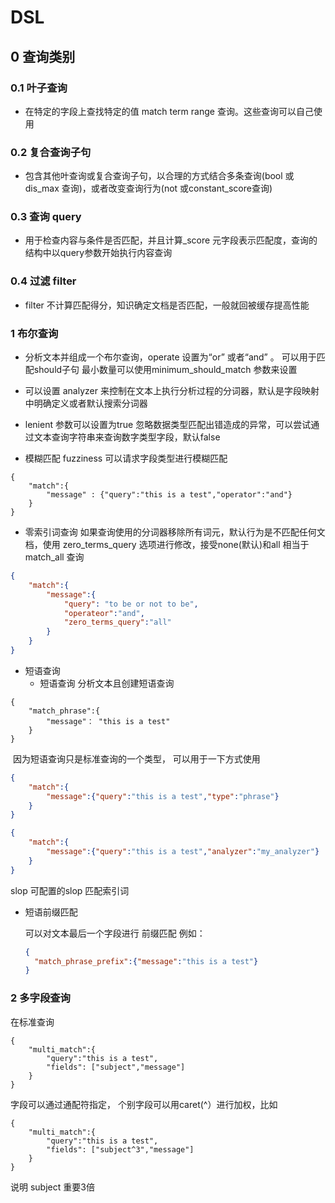 # DSL

## 0 查询类别

### 0.1 叶子查询  

- 在特定的字段上查找特定的值 match term range 查询。这些查询可以自己使用

### 0.2 复合查询子句

- 包含其他叶查询或复合查询子句，以合理的方式结合多条查询(bool 或 dis_max 查询)，或者改变查询行为(not 或constant_score查询)

### 0.3 查询 query

- 用于检查内容与条件是否匹配，并且计算_score 元字段表示匹配度，查询的结构中以query参数开始执行内容查询

### 0.4 过滤 filter

- filter 不计算匹配得分，知识确定文档是否匹配，一般就回被缓存提高性能



### 1 布尔查询

- 分析文本并组成一个布尔查询，operate 设置为“or” 或者“and” 。 可以用于匹配should子句 最小数量可以使用minimum_should_match 参数来设置
- 可以设置 analyzer 来控制在文本上执行分析过程的分词器，默认是字段映射中明确定义或者默认搜索分词器
- lenient 参数可以设置为true 忽略数据类型匹配出错造成的异常，可以尝试通过文本查询字符串来查询数字类型字段，默认false



- 模糊匹配 fuzziness 可以请求字段类型进行模糊匹配

```http
{
	"match":{
		"message" : {"query":"this is a test","operator":"and"}
	}
}
```

- 零索引词查询 如果查询使用的分词器移除所有词元，默认行为是不匹配任何文档，使用 zero_terms_query 选项进行修改，接受none(默认)和all 相当于 match_all 查询

```json
{
	"match":{
		"message":{
			"query": "to be or not to be",
			"operateor":"and",
			"zero_terms_query":"all"
		}
	}
}
```



- 短语查询
  - 短语查询 分析文本且创建短语查询

```
{
	"match_phrase":{
		"message"： "this is a test"
	}
}
```

​	因为短语查询只是标准查询的一个类型， 可以用于一下方式使用

```json
{
	"match":{
		"message":{"query":"this is a test","type":"phrase"}
	}
}

{
	"match":{
		"message":{"query":"this is a test","analyzer":"my_analyzer"}
	}
}
```

slop 可配置的slop 匹配索引词 

- 短语前缀匹配

  可以对文本最后一个字段进行 前缀匹配 例如：

  ```json
  {
  	"match_phrase_prefix":{"message":"this is a test"}
  }
  ```

  

### 2 多字段查询

在标准查询

```
{
	"multi_match":{
		"query":"this is a test",
		"fields": ["subject","message"]
	}
}
```

字段可以通过通配符指定， 个别字段可以用caret(^）进行加权，比如

```
{
	"multi_match":{
		"query":"this is a test",
		"fields": ["subject^3","message"]
	}
}
```



说明 subject 重要3倍